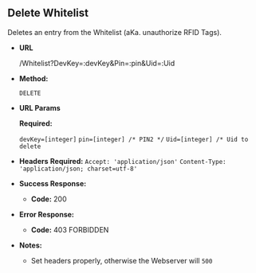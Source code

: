 **Delete Whitelist**
----

Deletes an entry from the Whitelist (aKa. unauthorize RFID Tags).

* **URL**

  /Whitelist?DevKey=:devKey&Pin=:pin&Uid=:Uid

* **Method:**
  
  `DELETE`
  
*  **URL Params**

   **Required:**
 
   `devKey=[integer]`
   `pin=[integer] /* PIN2 */`
   `Uid=[integer] /* Uid to delete`
* **Headers**
  **Required:**
  `Accept: 'application/json'`
  `Content-Type: 'application/json; charset=utf-8'`


* **Success Response:**
  
  * **Code:** 200 <br />
  
* **Error Response:**

  * **Code:** 403 FORBIDDEN

* **Notes:**

    * Set headers properly, otherwise the Webserver will `500`

